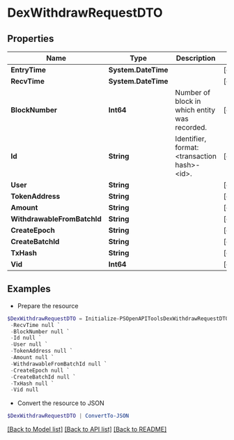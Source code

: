 # DexWithdrawRequestDTO
## Properties

Name | Type | Description | Notes
------------ | ------------- | ------------- | -------------
**EntryTime** | **System.DateTime** |  | [optional] 
**RecvTime** | **System.DateTime** |  | [optional] 
**BlockNumber** | **Int64** | Number of block in which entity was recorded. | [optional] 
**Id** | **String** | Identifier, format: &lt;transaction hash&gt;-&lt;id&gt;. | [optional] 
**User** | **String** |  | [optional] 
**TokenAddress** | **String** |  | [optional] 
**Amount** | **String** |  | [optional] 
**WithdrawableFromBatchId** | **String** |  | [optional] 
**CreateEpoch** | **String** |  | [optional] 
**CreateBatchId** | **String** |  | [optional] 
**TxHash** | **String** |  | [optional] 
**Vid** | **Int64** |  | [optional] 

## Examples

- Prepare the resource
```powershell
$DexWithdrawRequestDTO = Initialize-PSOpenAPIToolsDexWithdrawRequestDTO  -EntryTime null `
 -RecvTime null `
 -BlockNumber null `
 -Id null `
 -User null `
 -TokenAddress null `
 -Amount null `
 -WithdrawableFromBatchId null `
 -CreateEpoch null `
 -CreateBatchId null `
 -TxHash null `
 -Vid null
```

- Convert the resource to JSON
```powershell
$DexWithdrawRequestDTO | ConvertTo-JSON
```

[[Back to Model list]](../README.md#documentation-for-models) [[Back to API list]](../README.md#documentation-for-api-endpoints) [[Back to README]](../README.md)

